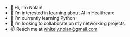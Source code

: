 - 👋 Hi, I’m Nolan!
- 👀 I’m interested in learning about AI in Healthcare
- 🌱 I’m currently learning Python
- 💞️ I’m looking to collaborate on my networking projects
- 📫 Reach me at whitely.nolan@gmail.com

<!---
NWhitely/NWhitely is a ✨ special ✨ repository because its `README.md` (this file) appears on your GitHub profile.
You can click the Preview link to take a look at your changes.
--->
